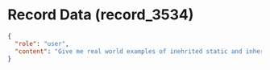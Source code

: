 # Record Data (record_3534)

```json
{
  "role": "user",
  "content": "Give me real world examples of inehrited static and inherited dynamic.. islam is one of the two? and christianity is one of hte two? :\n"
}
```
